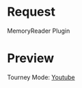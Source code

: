 # Request 
MemoryReader Plugin

# Preview
Tourney Mode: [Youtube](https://www.youtube.com/watch?v=begp3yimqaI)
